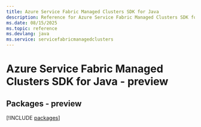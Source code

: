 ```yaml
---
title: Azure Service Fabric Managed Clusters SDK for Java
description: Reference for Azure Service Fabric Managed Clusters SDK for Java
ms.date: 08/15/2025
ms.topic: reference
ms.devlang: java
ms.service: servicefabricmanagedclusters
---
```

# Azure Service Fabric Managed Clusters SDK for Java - preview
## Packages - preview
[!INCLUDE [packages](service-fabric-managed-clusters-index.md)]